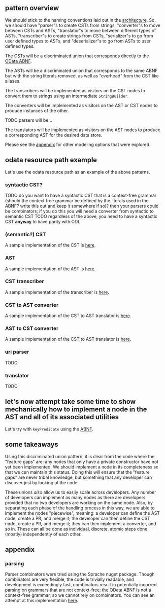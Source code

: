## pattern overview

We should stick to the naming conventions laid out in the [architecture](./architecture.md). So, we should have "parser"s to create CSTs from strings, "converter"s to move between CSTs and ASTs, "translator"s to move between different types of ASTs, "transcriber"s to create strings from CSTs, "serializer"s to go from user defined types to ASTs, and "deserializer"s to go from ASTs to user defined types. 

The CSTs will be a discriminated union that corresponds directly to the [OData ABNF](https://docs.oasis-open.org/odata/odata/v4.01/cs01/abnf/odata-abnf-construction-rules.txt).

The ASTs will be a discriminated union that corresponds to the same ABNF but with the string literals removed, as well as "overhead" from the CST like aliases. 

The transcribers will be implemented as visitors on the CST nodes to convert them to strings using an intermediate `StringBuilder`.

The converters will be implemented as visitors on the AST or CST nodes to produce instances of the other.

TODO parsers will be...

The translators will be implemented as visitors on the AST nodes to produce a corresponding AST for the desired data store.

Please see the [appendix](#appendix) for other modeling options that were explored.

## odata resource path example

Let's use the odata resource path as an example of the above patterns.

### syntactic CST?

TODO do you want to have a syntactic CST that is a context-free grammar (should the context free grammar be defined by the literals used in the ABNF? write this out and keep it somewhere if so)? then your parsers could be combinators; if you do this you will need a converter from syntactic to semantic CST
TODO regardless of the above, you need to have a syntactic CST **anyway** to have parity with ODL

### (semantic?) CST

A sample implementation of the CST is [here](../odata/Root/OdataResourcePath/ConcreteSyntaxTreeNodes/OdataRelativeUri.cs).

### AST

A sample implementation of the AST is [here](../odata/Root/OdataResourcePath/AbstractSyntaxTreeNodes/OdataRelativeUri.cs).

### CST transcriber

A sample implementation of the transcriber is [here](../odata/Root/OdataResourcePath/Transcribers/OdataRelativeUriTranscriber.cs).

### CST to AST converter

A sample implementation of the CST to AST translator is [here](../odata/Root/OdataResourcePath/CstToAstTranslators/OdataRelativeUriTranslator.cs).

### AST to CST converter

A sample implementation of the CST to AST translator is [here](../odata/Root/OdataResourcePath/AstToCstTranslators/OdataRelativeUriTranslator.cs).

### uri parser

TODO

### translator

TODO

## let's now attempt take some time to show mechanically how to implement a node in the AST and all of its associated utilities

Let's try with `keyPredicate` using the [ABNF](https://docs.oasis-open.org/odata/odata/v4.01/cs01/abnf/odata-abnf-construction-rules.txt).

## some takeaways

Using this discriminated union pattern, it is clear from the code where the "feature gaps" are: any nodes that only have a private constructor have not yet been implemented. We should implement a node in its completeness so that we can maintain this status. Doing this will ensure that the "feature gaps" are never tribal knowledge, but something that any developer can discover just by looking at the code.

These unions *also* allow us to easily scale across developers. Any number of developers can implement as many nodes as there are developers provided that no two developers are working on the same node. Also, by separating each phase of the handling process in this way, we are able to implement the nodes "piecewise", meaning: a developer can define the AST node, create a PR, and merge it; the developer can then define the CST node, create a PR, and merge it; they can then implement a converter, and so in. These can all be done as individual, discrete, atomic steps done (mostly) independently of each other. 

## appendix

### parsing

Parser combinators were tried using the Sprache nuget package. Though combinators are very flexible, the code is trivially readable, and development is exceedingly fast, combinators result in potentially incorrect parsing on grammars that are not context-free; the OData ABNF is not a context-free grammar, so we cannot rely on combinators. You can see an attempt at this implementation [here](https://github.com/OData/odata.net/blob/corranrogue9/framework/interfacesanddatatypes/odata/Root/OdataResourcePath/CombinatorParsers/OdataRelativeUriParser.cs).
